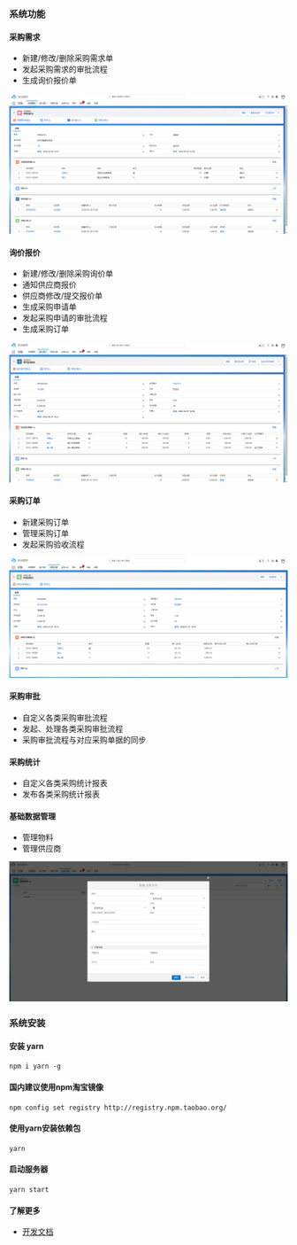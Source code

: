 ### 系统功能

#### 采购需求

 - 新建/修改/删除采购需求单
 - 发起采购需求的审批流程
 - 生成询价报价单

 ![采购需求](./img/采购需求.png)

#### 询价报价

 - 新建/修改/删除采购询价单
 - 通知供应商报价
 - 供应商修改/提交报价单
 - 生成采购申请单
 - 发起采购申请的审批流程
 - 生成采购订单

 ![询价报价](./img/询价报价.png)

#### 采购订单

 - 新建采购订单
 - 管理采购订单
 - 发起采购验收流程

 ![采购订单](./img/采购订单.png)

#### 采购审批

 - 自定义各类采购审批流程
 - 发起、处理各类采购审批流程
 - 采购审批流程与对应采购单据的同步

#### 采购统计

 - 自定义各类采购统计报表
 - 发布各类采购统计报表

#### 基础数据管理

 - 管理物料
 - 管理供应商

 ![设置](./img/设置-供应商.png)

### 系统安装

#### 安装 yarn
```
npm i yarn -g
```

#### 国内建议使用npm淘宝镜像
```
npm config set registry http://registry.npm.taobao.org/
```

#### 使用yarn安装依赖包
```
yarn
```

#### 启动服务器
```
yarn start
```

#### 了解更多
- [开发文档](https://steedos.github.io)